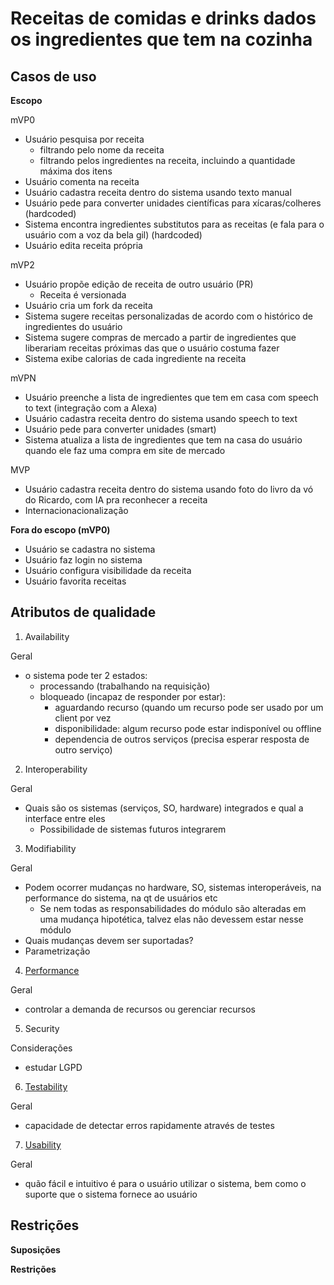 # Receitas de comidas e drinks dados os ingredientes que tem na cozinha

## Casos de uso

**Escopo**

mVP0

* Usuário pesquisa por receita
    * filtrando pelo nome da receita
    * filtrando pelos ingredientes na receita, incluindo a quantidade máxima dos itens
* Usuário comenta na receita
* Usuário cadastra receita dentro do sistema usando texto manual
* Usuário pede para converter unidades científicas para xícaras/colheres (hardcoded)
* Sistema encontra ingredientes substitutos para as receitas (e fala para o usuário com a voz da bela gil) (hardcoded)
* Usuário edita receita própria

mVP2
* Usuário propõe edição de receita de outro usuário (PR)
    * Receita é versionada
* Usuário cria um fork da receita
* Sistema sugere receitas personalizadas de acordo com o histórico de ingredientes do usuário
* Sistema sugere compras de mercado a partir de ingredientes que liberariam receitas próximas das que o usuário costuma fazer
* Sistema exibe calorias de cada ingrediente na receita

mVPN
* Usuário preenche a lista de ingredientes que tem em casa com speech to text (integração com a Alexa)
* Usuário cadastra receita dentro do sistema usando speech to text
* Usuário pede para converter unidades (smart)
* Sistema atualiza a lista de ingredientes que tem na casa do usuário quando ele faz uma compra em site de mercado

MVP
* Usuário cadastra receita dentro do sistema usando foto do livro da vó do Ricardo, com IA pra reconhecer a receita
* Internacionacionalização


**Fora do escopo (mVP0)**

* Usuário se cadastra no sistema
* Usuário faz login no sistema
* Usuário configura visibilidade da receita
* Usuário favorita receitas

## Atributos de qualidade

1. Availability

Geral

* o sistema pode ter 2 estados:
	* processando (trabalhando na requisição)
	* bloqueado (incapaz de responder por estar):
		* aguardando recurso (quando um recurso pode ser usado por um client por vez
		* disponibilidade: algum recurso pode estar indisponível ou offline
		* dependencia de outros serviços (precisa esperar resposta de outro serviço)

2. Interoperability

Geral

* Quais são os sistemas (serviços, SO, hardware) integrados e qual a interface entre eles
	* Possibilidade de sistemas futuros integrarem

3. Modifiability

Geral

* Podem ocorrer mudanças no hardware, SO, sistemas interoperáveis, na performance do sistema, na qt de usuários etc
	* Se nem todas as responsabilidades do módulo são alteradas em uma mudança hipotética, talvez elas não devessem estar nesse módulo
* Quais mudanças devem ser suportadas?
* Parametrização


4. [Performance](https://github.com/camilaazuma/grupo-estudos/blob/master/quality-attributes/performance.md)

Geral

* controlar a demanda de recursos ou gerenciar recursos

5. Security

Considerações

* estudar LGPD

6. [Testability](https://github.com/camilaazuma/grupo-estudos/blob/master/quality-attributes/testability.MD)

Geral

* capacidade de detectar erros rapidamente através de testes

7. [Usability](https://github.com/camilaazuma/grupo-estudos/blob/master/quality-attributes/usability.md)

Geral

* quão fácil e intuitivo é para o usuário utilizar o sistema, bem como o suporte que o sistema fornece ao usuário

## Restrições

**Suposições**


**Restrições**

